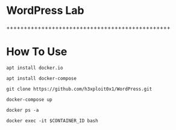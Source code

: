 # WordPress Lab

+++++++++++++++++++++++++++++++++++++++++++++++


# How To Use

```apt install docker.io```


```apt install docker-compose```


```git clone https://github.com/h3xploit0x1/WordPress.git```


```docker-compose up```


```docker ps -a```


```docker exec -it $CONTAINER_ID bash```
